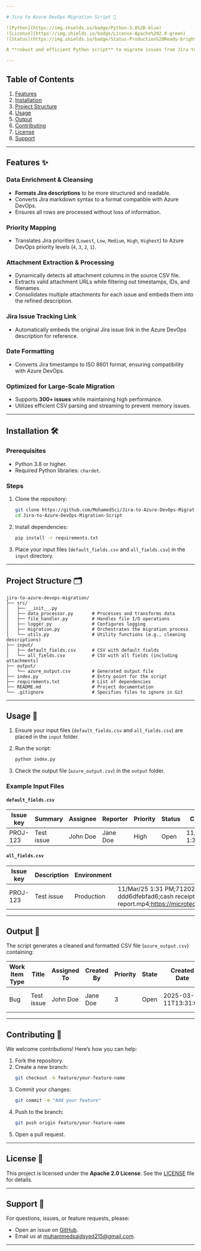 ```yaml
---

# Jira to Azure DevOps Migration Script 🚀

![Python](https://img.shields.io/badge/Python-3.8%2B-blue)
![License](https://img.shields.io/badge/License-Apache%202.0-green)
![Status](https://img.shields.io/badge/Status-Production%20Ready-brightgreen)

A **robust and efficient Python script** to migrate issues from Jira to Azure DevOps, ensuring **data integrity**, **formatting consistency**, and **seamless integration**. This script automates the migration process, saving time and effort for teams transitioning between platforms.

---
```


## Table of Contents

1. [Features](#features)
2. [Installation](#installation)
3. [Project Structure](#project-structure)
4. [Usage](#usage)
5. [Output](#output)
6. [Contributing](#contributing)
7. [License](#license)
8. [Support](#support)

---

## Features ✨

### Data Enrichment & Cleansing
- **Formats Jira descriptions** to be more structured and readable.
- Converts Jira markdown syntax to a format compatible with Azure DevOps.
- Ensures all rows are processed without loss of information.

### Priority Mapping
- Translates Jira priorities (`Lowest`, `Low`, `Medium`, `High`, `Highest`) to Azure DevOps priority levels (`4`, `3`, `2`, `1`).

### Attachment Extraction & Processing
- Dynamically detects all attachment columns in the source CSV file.
- Extracts valid attachment URLs while filtering out timestamps, IDs, and filenames.
- Consolidates multiple attachments for each issue and embeds them into the refined description.

### Jira Issue Tracking Link
- Automatically embeds the original Jira issue link in the Azure DevOps description for reference.

### Date Formatting
- Converts Jira timestamps to ISO 8601 format, ensuring compatibility with Azure DevOps.

### Optimized for Large-Scale Migration
- Supports **300+ issues** while maintaining high performance.
- Utilizes efficient CSV parsing and streaming to prevent memory issues.

---

## Installation 🛠️

### Prerequisites
- Python 3.8 or higher.
- Required Python libraries: `chardet`.

### Steps
1. Clone the repository:
   ```bash
   git clone https://github.com/MohamedSci/Jira-to-Azure-DevOps-Migration-Script.git
   cd Jira-to-Azure-DevOps-Migration-Script
   ```

2. Install dependencies:
   ```bash
   pip install -r requirements.txt
   ```

3. Place your input files (`default_fields.csv` and `all_fields.csv`) in the `input` directory.

---

## Project Structure 🗂️

```
jira-to-azure-devops-migration/
├── src/
│   ├── __init__.py
│   ├── data_processor.py       # Processes and transforms data
│   ├── file_handler.py         # Handles file I/O operations
│   ├── logger.py               # Configures logging
│   ├── migration.py            # Orchestrates the migration process
│   └── utils.py                # Utility functions (e.g., cleaning descriptions)
├── input/
│   ├── default_fields.csv      # CSV with default fields
│   └── all_fields.csv          # CSV with all fields (including attachments)
├── output/
│   └── azure_output.csv        # Generated output file
├── index.py                    # Entry point for the script
├── requirements.txt            # List of dependencies
├── README.md                   # Project documentation
└── .gitignore                  # Specifies files to ignore in Git
```

---

## Usage 🚀

1. Ensure your input files (`default_fields.csv` and `all_fields.csv`) are placed in the `input` folder.

2. Run the script:
   ```bash
   python index.py
   ```

3. Check the output file (`azure_output.csv`) in the `output` folder.

### Example Input Files

#### `default_fields.csv`
| Issue key | Summary     | Assignee | Reporter | Priority | Status   | Created           | Updated           |
|-----------|-------------|----------|----------|----------|----------|-------------------|-------------------|
| PROJ-123  | Test issue  | John Doe | Jane Doe | High     | Open     | 11/Mar/25 1:31 PM | 11/Mar/25 1:31 PM |

#### `all_fields.csv`
| Issue key | Description          | Environment | Attachment                                                                 |
|-----------|----------------------|-------------|----------------------------------------------------------------------------|
| PROJ-123  | Test issue           | Production  | 11/Mar/25 1:31 PM;712020:ae3212cd-e1d6-4083-bc70-ddd6dfebfad6;cash receipt report.mp4;https://microtec.atlassian.net/rest/api/3/attachment/content/16380 |

---

## Output 📂

The script generates a cleaned and formatted CSV file (`azure_output.csv`) containing:

| Work Item Type | Title      | Assigned To | Created By | Priority | State | Created Date           | Changed Date           | Description                                                                                                                                                                                                 |
|----------------|------------|-------------|------------|----------|-------|------------------------|------------------------|-------------------------------------------------------------------------------------------------------------------------------------------------------------------------------------------------------------|
| Bug            | Test issue | John Doe    | Jane Doe   | 3        | Open  | 2025-03-11T13:31:00    | 2025-03-11T13:31:00    | ### Description\nTest issue\n\n### Environment\nProduction\n\n### Original Issue\n[View in Jira](https://microtec.atlassian.net/browse/PROJ-123)\n\n### Attachments\nhttps://microtec.atlassian.net/rest/api/3/attachment/content/16380 |

---

## Contributing 🤝

We welcome contributions! Here’s how you can help:

1. Fork the repository.
2. Create a new branch:
   ```bash
   git checkout -b feature/your-feature-name
   ```
3. Commit your changes:
   ```bash
   git commit -m "Add your feature"
   ```
4. Push to the branch:
   ```bash
   git push origin feature/your-feature-name
   ```
5. Open a pull request.

---

## License 📜

This project is licensed under the **Apache 2.0 License**. See the [LICENSE](LICENSE.txt) file for details.

---

## Support 💬

For questions, issues, or feature requests, please:

- Open an issue on [GitHub](https://github.com/MohamedSci/Jira-to-Azure-DevOps-Migration-Script/issues).
- Email us at [muhammedsaidsyed215@gmail.com](mailto:muhammedsaidsyed215@gmail.com).

---